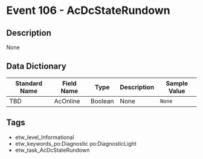 # Event 106 - AcDcStateRundown

## Description
None

## Data Dictionary
|Standard Name|Field Name|Type|Description|Sample Value|
|---|---|---|---|---|
|TBD|AcOnline|Boolean|None|`None`|

## Tags
* etw_level_Informational
* etw_keywords_po:Diagnostic po:DiagnosticLight
* etw_task_AcDcStateRundown